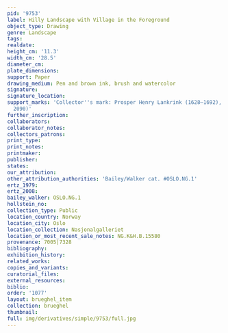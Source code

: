 ```yaml
---
pid: '9753'
label: Hilly Landscape with Village in the Foreground
object_type: Drawing
genre: Landscape
tags: 
realdate: 
height_cm: '11.3'
width_cm: '28.5'
diameter_cm: 
plate_dimensions: 
support: Paper
drawing_medium: Pen and brown ink, brush and watercolor
signature: 
signature_location: 
support_marks: 'Collector''s mark: Prosper Henry Lankrink (1628–1692), London (L.
  2090)'
further_inscription: 
collaborators: 
collaborator_notes: 
collectors_patrons: 
print_type: 
print_notes: 
printmaker: 
publisher: 
states: 
our_attribution: 
other_attribution_authorities: 'Bailey/Walker cat. #OSLO.NG.1'
ertz_1979: 
ertz_2008: 
bailey_walker: OSLO.NG.1
hollstein_no: 
collection_type: Public
location_country: Norway
location_city: Oslo
location_collection: Nasjonalgalleriet
location_or_most_recent_sale_notes: NG.K&H.B.15580
provenance: 7005|7328
bibliography: 
exhibition_history: 
related_works: 
copies_and_variants: 
curatorial_files: 
external_resources: 
biblio: 
order: '1077'
layout: brueghel_item
collection: brueghel
thumbnail: 
full: img/derivatives/simple/9753/full.jpg
---
```

